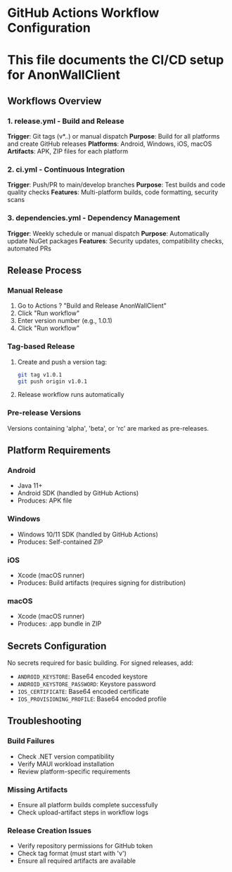# GitHub Actions Workflow Configuration
# This file documents the CI/CD setup for AnonWallClient

## Workflows Overview

### 1. release.yml - Build and Release
**Trigger**: Git tags (v*.*.*) or manual dispatch
**Purpose**: Build for all platforms and create GitHub releases
**Platforms**: Android, Windows, iOS, macOS
**Artifacts**: APK, ZIP files for each platform

### 2. ci.yml - Continuous Integration  
**Trigger**: Push/PR to main/develop branches
**Purpose**: Test builds and code quality checks
**Features**: Multi-platform builds, code formatting, security scans

### 3. dependencies.yml - Dependency Management
**Trigger**: Weekly schedule or manual dispatch
**Purpose**: Automatically update NuGet packages
**Features**: Security updates, compatibility checks, automated PRs

## Release Process

### Manual Release
1. Go to Actions ? "Build and Release AnonWallClient"
2. Click "Run workflow"
3. Enter version number (e.g., 1.0.1)
4. Click "Run workflow"

### Tag-based Release
1. Create and push a version tag:
   ```bash
   git tag v1.0.1
   git push origin v1.0.1
   ```
2. Release workflow runs automatically

### Pre-release Versions
Versions containing 'alpha', 'beta', or 'rc' are marked as pre-releases.

## Platform Requirements

### Android
- Java 11+
- Android SDK (handled by GitHub Actions)
- Produces: APK file

### Windows  
- Windows 10/11 SDK (handled by GitHub Actions)
- Produces: Self-contained ZIP

### iOS
- Xcode (macOS runner)
- Produces: Build artifacts (requires signing for distribution)

### macOS
- Xcode (macOS runner) 
- Produces: .app bundle in ZIP

## Secrets Configuration

No secrets required for basic building. For signed releases, add:
- `ANDROID_KEYSTORE`: Base64 encoded keystore
- `ANDROID_KEYSTORE_PASSWORD`: Keystore password
- `IOS_CERTIFICATE`: Base64 encoded certificate
- `IOS_PROVISIONING_PROFILE`: Base64 encoded profile

## Troubleshooting

### Build Failures
- Check .NET version compatibility
- Verify MAUI workload installation
- Review platform-specific requirements

### Missing Artifacts
- Ensure all platform builds complete successfully
- Check upload-artifact steps in workflow logs

### Release Creation Issues
- Verify repository permissions for GitHub token
- Check tag format (must start with 'v')
- Ensure all required artifacts are available